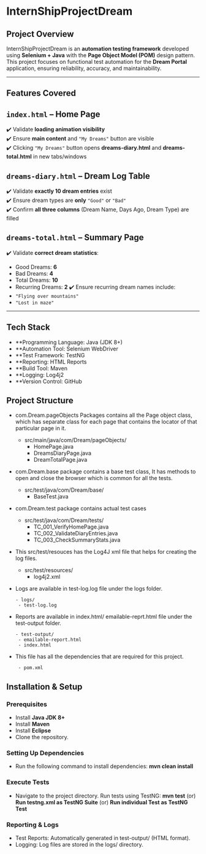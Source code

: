 # InternShipProjectDream

## Project Overview
InternShipProjectDream is an **automation testing framework** developed using **Selenium + Java** with the **Page Object Model (POM)** design pattern. This project focuses on functional test automation for the **Dream Portal** application, ensuring reliability, accuracy, and maintainability.

-------------------------------------------------
## Features Covered
## `index.html` – **Home Page**
✔️ Validate **loading animation visibility**  
✔️ Ensure **main content** and `"My Dreams"` button are visible  
✔️ Clicking `"My Dreams"` button opens **dreams-diary.html** and **dreams-total.html** in new tabs/windows  

## `dreams-diary.html` – **Dream Log Table**
✔️ Validate **exactly 10 dream entries** exist  
✔️ Ensure dream types are **only** `"Good"` or `"Bad"`  
✔️ Confirm **all three columns** (Dream Name, Days Ago, Dream Type) are filled  

## `dreams-total.html` – **Summary Page**
✔️ Validate **correct dream statistics**:
   - Good Dreams: **6**
   - Bad Dreams: **4**
   - Total Dreams: **10**
   - Recurring Dreams: **2**
✔️ Ensure recurring dream names include:
   - `"Flying over mountains"`
   - `"Lost in maze"`

------------------------------------------------

## Tech Stack
- **Programming Language: Java (JDK 8+)
- **Automation Tool: Selenium WebDriver
- **Test Framework: TestNG
- **Reporting: HTML Reports
- **Build Tool: Maven
- **Logging: Log4j2
- **Version Control: GitHub

## Project Structure

- com.Dream.pageObjects Packages contains all the Page object class, which has separate class for each page that contains the locator of that particular page in it.

    - src/main/java/com/Dream/pageObjects/ 
      - HomePage.java 
      - DreamsDiaryPage.java
      - DreamTotalPage.java
    
- com.Dream.base package contains a base test class, It has methods to open and close the browser which is common for all the tests.
     
    - src/test/java/com/Dream/base/ 
        - BaseTest.java 
     
- com.Dream.test package contains actual test cases

     - src/test/java/com/Dream/tests/ 
        - TC_001_VerifyHomePage.java 
        - TC_002_ValidateDiaryEntries.java 
        - TC_003_CheckSummaryStats.java 
     
- This src/test/resouces has the Log4J xml file that helps for creating the log files.

     - src/test/resources/
        - log4j2.xml 
     
- Logs are available in test-log.log file under the logs folder. 
      
      - logs/
       - test-log.log
     
- Reports are available in index.html/ emailable-reprt.html  file under the test-output folder. 

      - test-output/ 
       - emailable-report.html 
       - index.html 
 
- This file has all the dependencies that are required for this project. 
   
       - pom.xml 
 
     
 
## Installation & Setup

### **Prerequisites**
- Install **Java JDK 8+**
- Install **Maven**
- Install **Eclipse**
- Clone the repository.

### **Setting Up Dependencies**
- Run the following command to install dependencies: **mvn clean install**

### **Execute Tests**
- Navigate to the project directory.
   Run tests using TestNG: **mvn test** (or) **Run testng.xml as TestNG Suite** (or) **Run individual Test as TestNG Test**

### **Reporting & Logs**
- Test Reports: Automatically generated in test-output/ (HTML format).
- Logging: Log files are stored in the logs/ directory.
